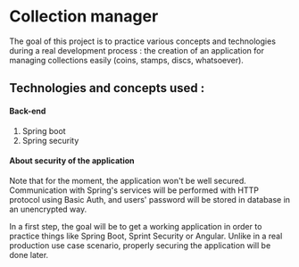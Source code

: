 # Collection manager
The goal of this project is to practice various concepts and technologies during a real development process : the creation of an application for managing collections easily (coins, stamps, discs, whatsoever).

## Technologies and concepts used :

#### Back-end
1. Spring boot
2. Spring security

#### About security of the application
Note that for the moment, the application won't be well secured. Communication with Spring's services will be performed with HTTP protocol using Basic Auth, and users' password will be stored in database in an unencrypted way.

In a first step, the goal will be to get a working application in order to practice things like Spring Boot, Sprint Security or Angular. Unlike in a real production use case scenario, properly securing the application will be done later.